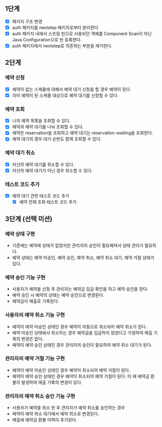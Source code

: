 ## 1단계
- [x] 패키지 구조 변경
- [x] auth 패키지를 nextstep 패키지로부터 분리한다
- [x] auth 패키지 내에서 스프링 빈으로 사용되던 객체를 Component Scan이 아닌 Java Configuration으로 빈 등록한다.
- [x] auth 패키지에서 nextstep로 의존하는 부분을 제거한다.

## 2단계
### 예약 신청
- [x] 예약이 없는 스케줄에 대해서 예약 대기 신청을 할 경우 예약이 된다.
- [x] 이미 예약이 된 스케줄 대상으로 예약 대기를 신청할 수 있다.
### 예약 조회
- [x] 나의 예약 목록을 조회할 수 있다.
- [x] 예약과 예약 대기를 나눠 조회할 수 있다.
- [x] 예약은 reservation을 조회하고 예약 대기는 reservation-waiting을 조회한다.
- [x] 예약 대기의 경우 대기 순번도 함께 조회할 수 있다.
### 예약 대기 취소
- [x] 자신의 예약 대기를 취소할 수 있다.
- [x] 자신의 예약 대기가 아닌 경우 취소할 수 있다.
### 테스트 코드 추가
- [x] 예약 대기 관련 테스트 코드 추가
  - [x] 예약 전체 조회 테스트 코드 추가

## 3단계 (선택 미션)
### 예약 상태 구현
- 기존에는 예약에 상태가 없었지만 관리자의 승인이 필요해져서 상태 관리가 필요하다.
- 예약 상태는 예약 미승인, 예약 승인, 예약 취소, 예약 취소 대기, 예약 거절 상태가 있다.
### 예약 승인 기능 구현
- 사용자가 예약을 신청 후 관리자는 예약금 입금 확인을 하고 예약 승인을 한다.
- 예약 승인 시 예약의 상태는 예약 승인으로 변경된다.
- 예약금이 매출로 기록된다.
### 사용자의 예약 취소 기능 구현
- 예약이 예약 미승인 상태인 경우 예약이 자동으로 취소되어 예약 취소가 된다.
- 예약 미승인 상태에서 취소하는 경우 예약금을 입금하지 않았다고 가정하여 매출 기록의 변경은 없다.
- 예약이 예약 승인 상태인 경우 관리자의 승인이 필요하여 예약 취소 대기가 된다.
### 관리자의 예약 거절 기능 구현
- 예약이 예약 미승인 상태인 경우 예약이 취소되어 예약 거절이 된다.
- 예약이 예약 승인 상태인 경우 예약이 취소되어 예약 거절이 된다. 이 때 예약금 환불이 발생하여 매출 기록의 변경이 있다.
### 관리자의 예약 취소 승인 기능 구현
- 사용자가 예약을 취소 한 후 관리자가 예약 취소를 승인하는 경우
- 예약이 예약 취소 대기에서 예약 취소로 변경된다.
- 매출에 예약금 환불 이력이 추가된다.
